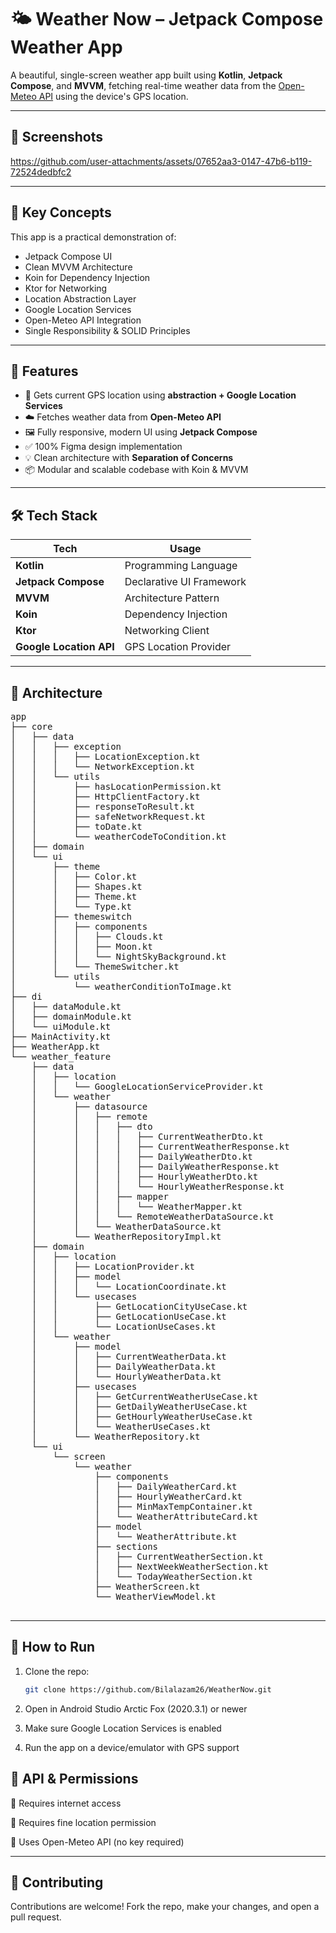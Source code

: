 # 🌤️ Weather Now – Jetpack Compose Weather App

A beautiful, single-screen weather app built using **Kotlin**, **Jetpack Compose**, and **MVVM**, fetching real-time weather data from the [Open-Meteo API](https://open-meteo.com/) using the device's GPS location.


---
## 📸 Screenshots

<p align="left">

https://github.com/user-attachments/assets/07652aa3-0147-47b6-b119-72524dedbfc2

</p>

---

## 🧠 Key Concepts

This app is a practical demonstration of:

- Jetpack Compose UI
- Clean MVVM Architecture
- Koin for Dependency Injection
- Ktor for Networking
- Location Abstraction Layer
- Google Location Services
- Open-Meteo API Integration
- Single Responsibility & SOLID Principles

---

## 📱 Features

- 📍 Gets current GPS location using **abstraction + Google Location Services**
- ☁️ Fetches weather data from **Open-Meteo API**
- 🖼️ Fully responsive, modern UI using **Jetpack Compose**
- ✅ 100% Figma design implementation
- 💡 Clean architecture with **Separation of Concerns**
- 📦 Modular and scalable codebase with Koin & MVVM

---

## 🛠️ Tech Stack

| Tech                    | Usage                         |
|-------------------------|-------------------------------|
| **Kotlin**              | Programming Language          |
| **Jetpack Compose**     | Declarative UI Framework      |
| **MVVM**                | Architecture Pattern          |
| **Koin**                | Dependency Injection          |
| **Ktor**                | Networking Client             |
| **Google Location API** | GPS Location Provider         |

---
## 🧩 Architecture
<pre>
app
├── core
│   ├── data
│   │   ├── exception
│   │   │   ├── LocationException.kt
│   │   │   └── NetworkException.kt
│   │   └── utils
│   │       ├── hasLocationPermission.kt
│   │       ├── HttpClientFactory.kt
│   │       ├── responseToResult.kt
│   │       ├── safeNetworkRequest.kt
│   │       ├── toDate.kt
│   │       └── weatherCodeToCondition.kt
│   ├── domain
│   └── ui
│       ├── theme
│       │   ├── Color.kt
│       │   ├── Shapes.kt
│       │   ├── Theme.kt
│       │   └── Type.kt
│       ├── themeswitch
│       │   ├── components
│       │   │   ├── Clouds.kt
│       │   │   ├── Moon.kt
│       │   │   └── NightSkyBackground.kt
│       │   └── ThemeSwitcher.kt
│       └── utils
│           └── weatherConditionToImage.kt
├── di
│   ├── dataModule.kt
│   ├── domainModule.kt
│   └── uiModule.kt
├── MainActivity.kt
├── WeatherApp.kt
└── weather_feature
    ├── data
    │   ├── location
    │   │   └── GoogleLocationServiceProvider.kt
    │   └── weather
    │       ├── datasource
    │       │   ├── remote
    │       │   │   ├── dto
    │       │   │   │   ├── CurrentWeatherDto.kt
    │       │   │   │   ├── CurrentWeatherResponse.kt
    │       │   │   │   ├── DailyWeatherDto.kt
    │       │   │   │   ├── DailyWeatherResponse.kt
    │       │   │   │   ├── HourlyWeatherDto.kt
    │       │   │   │   └── HourlyWeatherResponse.kt
    │       │   │   ├── mapper
    │       │   │   │   └── WeatherMapper.kt
    │       │   │   └── RemoteWeatherDataSource.kt
    │       │   └── WeatherDataSource.kt
    │       └── WeatherRepositoryImpl.kt
    ├── domain
    │   ├── location
    │   │   ├── LocationProvider.kt
    │   │   ├── model
    │   │   │   └── LocationCoordinate.kt
    │   │   └── usecases
    │   │       ├── GetLocationCityUseCase.kt
    │   │       ├── GetLocationUseCase.kt
    │   │       └── LocationUseCases.kt
    │   └── weather
    │       ├── model
    │       │   ├── CurrentWeatherData.kt
    │       │   ├── DailyWeatherData.kt
    │       │   └── HourlyWeatherData.kt
    │       ├── usecases
    │       │   ├── GetCurrentWeatherUseCase.kt
    │       │   ├── GetDailyWeatherUseCase.kt
    │       │   ├── GetHourlyWeatherUseCase.kt
    │       │   └── WeatherUseCases.kt
    │       └── WeatherRepository.kt
    └── ui
        └── screen
            └── weather
                ├── components
                │   ├── DailyWeatherCard.kt
                │   ├── HourlyWeatherCard.kt
                │   ├── MinMaxTempContainer.kt
                │   └── WeatherAttributeCard.kt
                ├── model
                │   └── WeatherAttribute.kt
                ├── sections
                │   ├── CurrentWeatherSection.kt
                │   ├── NextWeekWeatherSection.kt
                │   └── TodayWeatherSection.kt
                ├── WeatherScreen.kt
                └── WeatherViewModel.kt

</pre>

---


## 🔧 How to Run

1. Clone the repo:
   ```bash
   git clone https://github.com/Bilalazam26/WeatherNow.git
   
2. Open in Android Studio Arctic Fox (2020.3.1) or newer

3. Make sure Google Location Services is enabled

4. Run the app on a device/emulator with GPS support

## 🔑 API & Permissions
📡 Requires internet access

🧭 Requires fine location permission

🔐 Uses Open-Meteo API (no key required)

---

## 🤝 Contributing
Contributions are welcome! Fork the repo, make your changes, and open a pull request.
